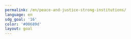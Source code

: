 ```yaml
---
permalink: /en/peace-and-justice-strong-institutions/
language: en
sdg_goal: '16'
color: '#00689d'
layout: goal
---
```


